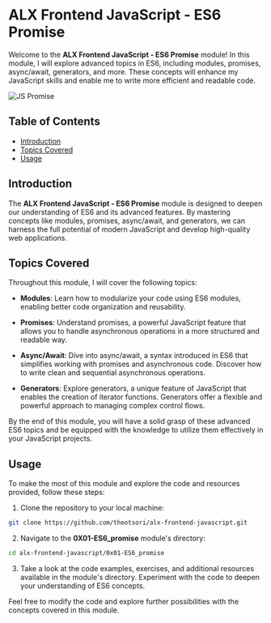 # ALX Frontend JavaScript - ES6 Promise

Welcome to the **ALX Frontend JavaScript - ES6 Promise** module! In this module, I will explore advanced topics in ES6, including modules, promises, async/await, generators, and more. These concepts will enhance my JavaScript skills and enable me to write more efficient and readable code.

![JS Promise](http://objcer.com/2017/05/07/About-Promise/)

## Table of Contents

- [Introduction](#introduction)
- [Topics Covered](#topics-covered)
- [Usage](#usage)

## Introduction

The **ALX Frontend JavaScript - ES6 Promise** module is designed to deepen our understanding of ES6 and its advanced features. By mastering concepts like modules, promises, async/await, and generators, we can harness the full potential of modern JavaScript and develop high-quality web applications.

## Topics Covered

Throughout this module, I will cover the following topics:

- **Modules**: Learn how to modularize your code using ES6 modules, enabling better code organization and reusability.

- **Promises**: Understand promises, a powerful JavaScript feature that allows you to handle asynchronous operations in a more structured and readable way.

- **Async/Await**: Dive into async/await, a syntax introduced in ES6 that simplifies working with promises and asynchronous code. Discover how to write clean and sequential asynchronous operations.

- **Generators**: Explore generators, a unique feature of JavaScript that enables the creation of iterator functions. Generators offer a flexible and powerful approach to managing complex control flows.

By the end of this module, you will have a solid grasp of these advanced ES6 topics and be equipped with the knowledge to utilize them effectively in your JavaScript projects.

## Usage

To make the most of this module and explore the code and resources provided, follow these steps:

1. Clone the repository to your local machine:

```bash
git clone https://github.com/theotsori/alx-frontend-javascript.git
```

2. Navigate to the **0X01-ES6_promise** module's directory:

```bash
cd alx-frontend-javascript/0x01-ES6_promise
```

3. Take a look at the code examples, exercises, and additional resources available in the module's directory. Experiment with the code to deepen your understanding of ES6 concepts.

Feel free to modify the code and explore further possibilities with the concepts covered in this module.
